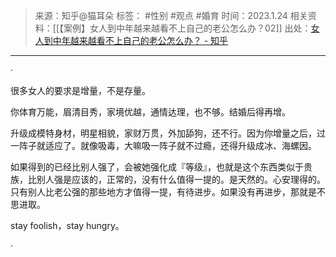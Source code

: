 > 来源：知乎@猫耳朵
> 标签： #性别 #观点 #婚育 
> 时间：2023.1.24
> 相关资料：[[【案例】女人到中年越来越看不上自己的老公怎么办？02]]
> 出处：[女人到中年越来越看不上自己的老公怎么办？ - 知乎](https://www.zhihu.com/question/537995917/answer/2858315663?utm_campaign=&utm_medium=social&utm_oi=636468377439440896&utm_psn=1601391159439503360&utm_source=pro.mandu.enjoyreading&utm_id=0)
***

·

很多女人的要求是增量，不是存量。

你体育万能，眉清目秀，家境优越，通情达理，也不够。结婚后得再增。

升级成模特身材，明星相貌，家财万贯，外加舔狗，还不行。因为你增量之后，过一阵子就适应了。就像吸毒，大嘛吸一阵子就不过瘾，还得升级成冰、海螺因。

如果得到的已经比别人强了，会被她强化成『等级』，也就是这个东西类似于贵族，比别人强是应该的，正常的，没有什么值得一提的。是天然的。心安理得的。只有别人比老公强的那些地方才值得一提，有待进步。如果没有再进步，那就是不思进取。

stay foolish，stay hungry。

·